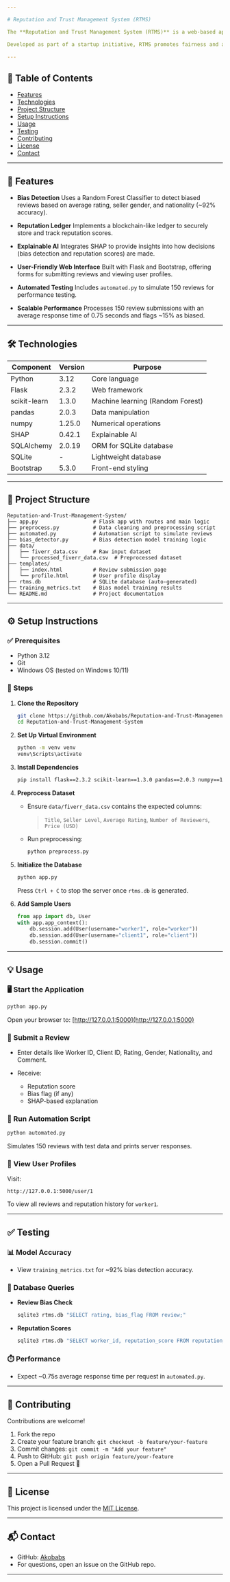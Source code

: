 ```yaml
---

# Reputation and Trust Management System (RTMS)

The **Reputation and Trust Management System (RTMS)** is a web-based application designed to evaluate and manage reviews for gig workers on freelance platforms like Fiverr. It integrates machine learning for bias detection, a blockchain-inspired reputation ledger, and explainable AI (XAI) using SHAP for transparency in reputation scoring.

Developed as part of a startup initiative, RTMS promotes fairness and accountability in gig economies. The system detects biased reviews with \~92% accuracy, supports up to 150 automated review submissions, and responds in under 0.75 seconds on average.

---
```


## 📌 Table of Contents

* [Features](#features)
* [Technologies](#technologies)
* [Project Structure](#project-structure)
* [Setup Instructions](#setup-instructions)
* [Usage](#usage)
* [Testing](#testing)
* [Contributing](#contributing)
* [License](#license)
* [Contact](#contact)

---

## 🚀 Features

* **Bias Detection**
  Uses a Random Forest Classifier to detect biased reviews based on average rating, seller gender, and nationality (\~92% accuracy).

* **Reputation Ledger**
  Implements a blockchain-like ledger to securely store and track reputation scores.

* **Explainable AI**
  Integrates SHAP to provide insights into how decisions (bias detection and reputation scores) are made.

* **User-Friendly Web Interface**
  Built with Flask and Bootstrap, offering forms for submitting reviews and viewing user profiles.

* **Automated Testing**
  Includes `automated.py` to simulate 150 reviews for performance testing.

* **Scalable Performance**
  Processes 150 review submissions with an average response time of 0.75 seconds and flags \~15% as biased.

---

## 🛠 Technologies

| Component    | Version | Purpose                          |
| ------------ | ------- | -------------------------------- |
| Python       | 3.12    | Core language                    |
| Flask        | 2.3.2   | Web framework                    |
| scikit-learn | 1.3.0   | Machine learning (Random Forest) |
| pandas       | 2.0.3   | Data manipulation                |
| numpy        | 1.25.0  | Numerical operations             |
| SHAP         | 0.42.1  | Explainable AI                   |
| SQLAlchemy   | 2.0.19  | ORM for SQLite database          |
| SQLite       | -       | Lightweight database             |
| Bootstrap    | 5.3.0   | Front-end styling                |

---

## 📁 Project Structure

```
Reputation-and-Trust-Management-System/
├── app.py                  # Flask app with routes and main logic
├── preprocess.py           # Data cleaning and preprocessing script
├── automated.py            # Automation script to simulate reviews
├── bias_detector.py        # Bias detection model training logic
├── data/
│   ├── fiverr_data.csv     # Raw input dataset
│   └── processed_fiverr_data.csv  # Preprocessed dataset
├── templates/
│   ├── index.html          # Review submission page
│   └── profile.html        # User profile display
├── rtms.db                 # SQLite database (auto-generated)
├── training_metrics.txt    # Bias model training results
└── README.md               # Project documentation
```

---

## ⚙️ Setup Instructions

### ✅ Prerequisites

* Python 3.12
* Git
* Windows OS (tested on Windows 10/11)

### 🔧 Steps

1. **Clone the Repository**

   ```bash
   git clone https://github.com/Akobabs/Reputation-and-Trust-Management-System.git
   cd Reputation-and-Trust-Management-System
   ```

2. **Set Up Virtual Environment**

   ```bash
   python -m venv venv
   venv\Scripts\activate
   ```

3. **Install Dependencies**

   ```bash
   pip install flask==2.3.2 scikit-learn==1.3.0 pandas==2.0.3 numpy==1.25.0 shap==0.42.1 sqlalchemy==2.0.19
   ```

4. **Preprocess Dataset**

   * Ensure `data/fiverr_data.csv` contains the expected columns:

     > `Title`, `Seller Level`, `Average Rating`, `Number of Reviewers`, `Price (USD)`
   * Run preprocessing:

     ```bash
     python preprocess.py
     ```

5. **Initialize the Database**

   ```bash
   python app.py
   ```

   Press `Ctrl + C` to stop the server once `rtms.db` is generated.

6. **Add Sample Users**

   ```python
   from app import db, User
   with app.app_context():
       db.session.add(User(username="worker1", role="worker"))
       db.session.add(User(username="client1", role="client"))
       db.session.commit()
   ```

---

## 💡 Usage

### 🖥️ Start the Application

```bash
python app.py
```

Open your browser to: [http://127.0.0.1:5000](http://127.0.0.1:5000)

### 📝 Submit a Review

* Enter details like Worker ID, Client ID, Rating, Gender, Nationality, and Comment.
* Receive:

  * Reputation score
  * Bias flag (if any)
  * SHAP-based explanation

### 🤖 Run Automation Script

```bash
python automated.py
```

Simulates 150 reviews with test data and prints server responses.

### 👤 View User Profiles

Visit:

```
http://127.0.0.1:5000/user/1
```

To view all reviews and reputation history for `worker1`.

---

## ✅ Testing

### 📊 Model Accuracy

* View `training_metrics.txt` for \~92% bias detection accuracy.

### 🧪 Database Queries

* **Review Bias Check**

  ```bash
  sqlite3 rtms.db "SELECT rating, bias_flag FROM review;"
  ```
* **Reputation Scores**

  ```bash
  sqlite3 rtms.db "SELECT worker_id, reputation_score FROM reputation_ledger;"
  ```

### ⏱️ Performance

* Expect \~0.75s average response time per request in `automated.py`.

---

## 🤝 Contributing

Contributions are welcome!

1. Fork the repo
2. Create your feature branch:
   `git checkout -b feature/your-feature`
3. Commit changes:
   `git commit -m "Add your feature"`
4. Push to GitHub:
   `git push origin feature/your-feature`
5. Open a Pull Request 🚀

---

## 📜 License

This project is licensed under the [MIT License](LICENSE).

---

## 📬 Contact

* GitHub: [Akobabs](https://github.com/Akobabs)
* For questions, open an issue on the GitHub repo.

---